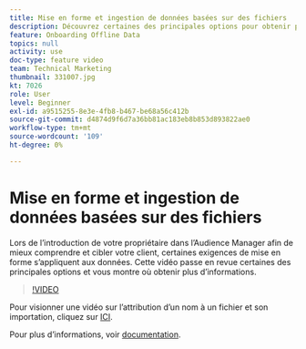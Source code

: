 ```yaml
---
title: Mise en forme et ingestion de données basées sur des fichiers
description: Découvrez certaines des principales options pour obtenir plus d’informations lors de l’introduction de votre propriétaire dans l’Audience Manager afin de mieux comprendre et cibler votre client. Découvrez certaines exigences de formatage des données.
feature: Onboarding Offline Data
topics: null
activity: use
doc-type: feature video
team: Technical Marketing
thumbnail: 331007.jpg
kt: 7026
role: User
level: Beginner
exl-id: a9515255-8e3e-4fb8-b467-be68a56c412b
source-git-commit: d4874d9f6d7a36bb81ac183eb8b853d893822ae0
workflow-type: tm+mt
source-wordcount: '109'
ht-degree: 0%

---
```


# Mise en forme et ingestion de données basées sur des fichiers

Lors de l’introduction de votre propriétaire dans l’Audience Manager afin de mieux comprendre et cibler votre client, certaines exigences de mise en forme s’appliquent aux données. Cette vidéo passe en revue certaines des principales options et vous montre où obtenir plus d’informations.

>[!VIDEO](https://video.tv.adobe.com/v/331007/?quality=12&learn=on)

Pour visionner une vidéo sur l’attribution d’un nom à un fichier et son importation, cliquez sur [ICI](steps-for-ingesting-file-based-data.md).

Pour plus d’informations, voir [documentation](https://experienceleague.adobe.com/docs/audience-manager/user-guide/implementation-integration-guides/sending-audience-data/batch-data-transfer-process/inbound-file-contents.html?).

